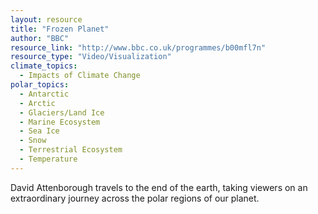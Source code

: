 ```yaml
---
layout: resource
title: "Frozen Planet"
author: "BBC"
resource_link: "http://www.bbc.co.uk/programmes/b00mfl7n"
resource_type: "Video/Visualization"
climate_topics:
  - Impacts of Climate Change
polar_topics:
  - Antarctic
  - Arctic
  - Glaciers/Land Ice
  - Marine Ecosystem
  - Sea Ice
  - Snow
  - Terrestrial Ecosystem
  - Temperature
---
```


David Attenborough travels to the end of the earth, taking viewers on an extraordinary journey across the polar regions of our planet.